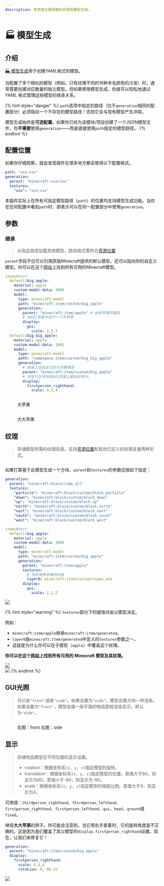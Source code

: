 ```yaml
---
description: 本页面主要讲解如何使用模型生成。
---
```


# 🏭️ 模型生成

## 介绍 <a href="#introduction" id="introduction"></a>

[🏭️ 模型生成](https://mo-mi.gitbook.io/xiaomomi-plugins/craftengine/plugin-wiki/craftengine/add-new-contents/model-generation)用于创建YAML格式的模型。

当配置了多个相似的模型（例如，只有纹理不同的16种羊毛颜色的沙发）时，通常需要创建对应数量的独立模型。但如果使用模型生成，你就可以轻松地通过 YAML 格式管理这些模型的继承关系。

{% hint style="danger" %}
`path`选项中指定的路径（位于`generation`相同的配置部分）必须指向一个不存在的模型路径！否则它会与现有模型产生冲突。

模型生成始终是**可选配置**。如果你已经为该模块/项目创建了一个JSON模型文件，你**不需要**使用`generation`——而是直接使用`path`指定的模型路径。
{% endhint %}

## 配置位置 <a href="#where-to-configure" id="where-to-configure"></a>

如果你仔细观察，就会发现插件在很多地方都会使用以下配置格式。

```yaml
path: "xxx:xxx"
generation:
  parent: "minecraft:xxx/xxx"
  textures:
    "xxx": "xxx:xxx"
```

本插件实际上在所有可指定模型路径（`path`）的位置均支持模型生成功能。当你在任何配置中看到`path`时，即表示可以在同一配置部分中使用`generation`。

## 参数 <a href="#arguments" id="arguments"></a>

### 继承 <a href="#parent" id="parent"></a>

> 从指定路径加载其他模型，路径格式需符合[资源位置](https://zh.minecraft.wiki/w/Tutorial:%E5%88%B6%E4%BD%9C%E8%B5%84%E6%BA%90%E5%8C%85/%E6%A8%A1%E5%9E%8B/#%E6%96%87%E4%BB%B6%E8%B7%AF%E5%BE%84)

`parent`字段不仅可以引用原版Minecraft提供的默认模型，还可以指向你的自定义模型。你可以在这个[网站](https://misode.github.io/assets/model/)上找到所有可用的Minecraft模型。

```yaml
items#test:
  default:big_apple:
    material: apple
    custom-model-data: 1000
    model:
      type: minecraft:model
      path: "minecraft:item/custom/big_apple"
      generation:
        parent: "minecraft:item/apple" # 继承苹果的模型
        # 在GUI界面中显示一个大苹果
        display:
          gui:
            scale: 2,2,2
  default:big_big_apple:
    material: apple
    custom-model-data: 1001
    model:
      type: minecraft:model
      path: "namespace:item/custom/big_big_apple"
      generation:
        # 继承上述自定义的大苹果模型
        parent: "minecraft:item/custom/big_apple"
        # 现在它在手持和GUI界面上都会非常大。
        display:
          firstperson_righthand:
            scale: 4,4,4
```

<figure><img src="https://mo-mi.gitbook.io/~gitbook/image?url=https%3A%2F%2F1836335287-files.gitbook.io%2F%7E%2Ffiles%2Fv0%2Fb%2Fgitbook-x-prod.appspot.com%2Fo%2Fspaces%252FOgvQ1fEJPROp7131PPlK%252Fuploads%252Fto4U9vBexccrrEoONGwg%252Fimage.png%3Falt%3Dmedia%26token%3Deabaf9a9-a8d6-45a9-bf90-b15ed1b917ad&#x26;width=768&#x26;dpr=4&#x26;quality=100&#x26;sign=18696418&#x26;sv=2" alt=""><figcaption><p>大苹果</p></figcaption></figure>

<figure><img src="https://mo-mi.gitbook.io/~gitbook/image?url=https%3A%2F%2F1836335287-files.gitbook.io%2F%7E%2Ffiles%2Fv0%2Fb%2Fgitbook-x-prod.appspot.com%2Fo%2Fspaces%252FOgvQ1fEJPROp7131PPlK%252Fuploads%252FdFCvFSb48gXkn8JCLPCF%252Fimage.png%3Falt%3Dmedia%26token%3D34b110c6-34e5-40d3-9772-fec90a2d0903&#x26;width=768&#x26;dpr=4&#x26;quality=100&#x26;sign=7bc1abe6&#x26;sv=2" alt=""><figcaption><p>大大苹果</p></figcaption></figure>

## 纹理 <a href="#textures" id="textures"></a>

> 存储模型所需的纹理资源，支持[资源位置](https://zh.minecraft.wiki/w/Tutorial:%E5%88%B6%E4%BD%9C%E8%B5%84%E6%BA%90%E5%8C%85/%E6%A8%A1%E5%9E%8B/#%E6%96%87%E4%BB%B6%E8%B7%AF%E5%BE%84)和其他已定义的纹理变量两种形式。

<div data-full-width="true"><img src="https://mo-mi.gitbook.io/~gitbook/image?url=https%3A%2F%2Fcontent.gitbook.com%2Fcontent%2FOgvQ1fEJPROp7131PPlK%2Fblobs%2F7Av9LqhtMmYcb2pFXS9X%2Fimage.png&#x26;width=768&#x26;dpr=4&#x26;quality=100&#x26;sign=99c63916&#x26;sv=2" alt=""></div>

如果打算基于此模型生成一个方块，`parent`和`textures`的参数应按如下指定：

```yaml
generation:
  parent: "minecraft:block/cube_all"
  textures:
    "particle": "minecraft:block/custom/block_particle"
    "down": "minecraft:block/custom/block_down"
    "up": "minecraft:block/custom/block_up"
    "north": "minecraft:block/custom/block_north"
    "east": "minecraft:block/custom/block_east"
    "south": "minecraft:block/custom/block_south"
    "west": "minecraft:block/custom/block_west"
```

```yaml
items#test:
  default:big_apple:
    material: apple
    custom-model-data: 1000
    model:
      type: minecraft:model
      path: "minecraft:item/custom/big_apple"
      generation:
        parent: "minecraft:item/apple"
        textures:
          # 用斧替换苹果的纹理
          layer0: minecraft:item/custom/topaz_axe
        display:
          gui:
            scale: 2,2,2
```

![](https://mo-mi.gitbook.io/~gitbook/image?url=https%3A%2F%2F1836335287-files.gitbook.io%2F%7E%2Ffiles%2Fv0%2Fb%2Fgitbook-x-prod.appspot.com%2Fo%2Fspaces%252FOgvQ1fEJPROp7131PPlK%252Fuploads%252FUwVKVhbAtn1FNPStu82a%252Fimage.png%3Falt%3Dmedia%26token%3D89a11095-54ab-4f07-82fe-b36c61c30bf0\&width=768\&dpr=4\&quality=100\&sign=a3d69454\&sv=2)

{% hint style="warning" %}
`textures`部分下的键值对由父模型决定。

例如：

* `minecraft:item/apple`继承`minecraft:item/generated`。
* `layer0`是`minecraft:item/generated`中定义的`textures`参数之一。
* 这就是为什么你可以在子模型（`apple`）中覆盖这个纹理。

**你可以在这个**[**网站**](https://misode.github.io/assets/model/)**上找到所有可用的 Minecraft 模型及其纹理。**

![](https://mo-mi.gitbook.io/xiaomomi-plugins/~gitbook/image?url=https%3A%2F%2F1836335287-files.gitbook.io%2F%7E%2Ffiles%2Fv0%2Fb%2Fgitbook-x-prod.appspot.com%2Fo%2Fspaces%252FOgvQ1fEJPROp7131PPlK%252Fuploads%252FsYTMHVsoTPN2uOsYs9hZ%252Fimage.png%3Falt%3Dmedia%26token%3De4496f8f-6daa-4da2-a407-89a9444807d0\&width=300\&dpr=4\&quality=100\&sign=fbaab065\&sv=2)\
![](https://mo-mi.gitbook.io/xiaomomi-plugins/~gitbook/image?url=https%3A%2F%2F1836335287-files.gitbook.io%2F%7E%2Ffiles%2Fv0%2Fb%2Fgitbook-x-prod.appspot.com%2Fo%2Fspaces%252FOgvQ1fEJPROp7131PPlK%252Fuploads%252F0s9Mqk0BpqkZj48WC3mQ%252Fimage.png%3Falt%3Dmedia%26token%3D15b290f8-f945-4384-944a-fb27ec0de698\&width=300\&dpr=4\&quality=100\&sign=c50330a0\&sv=2)
{% endhint %}

## GUI光照 <a href="#gui-light" id="gui-light"></a>

> 可以是`"front"`或者`"side"`。如果设置为`"side"`，模型会像方块一样渲染。如果设置为`"front"`，模型会像一般平面的物品那般渲染显示。默认为`"side"`。

<figure><img src="https://mo-mi.gitbook.io/~gitbook/image?url=https%3A%2F%2F1836335287-files.gitbook.io%2F%7E%2Ffiles%2Fv0%2Fb%2Fgitbook-x-prod.appspot.com%2Fo%2Fspaces%252FOgvQ1fEJPROp7131PPlK%252Fuploads%252FSHZtI9R1FFXQulE7pVmM%252Fimage.png%3Falt%3Dmedia%26token%3D5d351073-450f-48cb-945a-a9e72401bfb3&#x26;width=768&#x26;dpr=4&#x26;quality=100&#x26;sign=befd1e70&#x26;sv=2" alt=""><figcaption><p>左图：front  右图：side</p></figcaption></figure>

## 显示 <a href="#display" id="display"></a>

> 存储物品模型在不同位置的显示设置。
>
> * rotation：根据坐标系`[x, y, z]`指定模型的旋转。
> * translation：根据坐标系`[x, y, z]`指定模型的位置。若值大于80，则显示为80。若值小于-80，则显示为-80。
> * scale：根据坐标系`[x, y, z]`指定模型的缩放比例。若值大于4，则显示为4。

可用值：`thirdperson_righthand`、`thirdperson_lefthand`、`firstperson_righthand`、`firstperson_lefthand`、`gui`、`head`、`ground`或`fixed`。

继续**大大苹果**的例子。你可能会注意到，当它用右手拿着时，它的旋转角度是不正确的。这是因为我们覆盖了其父模型的`display.firstperson_righthand`设置。现在，让我们来修复它！

```yaml
generation:
  parent: "minecraft:item/custom/big_apple"
  display:
    firstperson_righthand:
      scale: 4,4,4
      rotation: 0,-90,25
```

![](https://mo-mi.gitbook.io/~gitbook/image?url=https%3A%2F%2F1836335287-files.gitbook.io%2F%7E%2Ffiles%2Fv0%2Fb%2Fgitbook-x-prod.appspot.com%2Fo%2Fspaces%252FOgvQ1fEJPROp7131PPlK%252Fuploads%252FDTJGNCHXveVe5Rb4Z9PQ%252Fimage.png%3Falt%3Dmedia%26token%3Df6d88f18-0cad-429f-ad63-eb5808c06a42\&width=768\&dpr=4\&quality=100\&sign=b97cc872\&sv=2)
